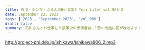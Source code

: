 ```yaml
---
title: 石川・ホンマ・ぶるんのBe-SIDE Your Life! vol.906-2
date: September 22, 2023
tags: ['2023', 'September 2023', 'vol.906']
draft: false
summary: 石川さんとお仕事した最年少の出演者は…？思い出話に花が咲きます！
---
```


http://project-phi.ddo.jp/ishikawa/ishikawa906_2.mp3